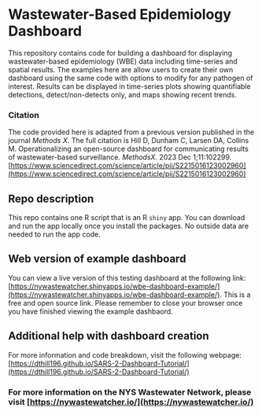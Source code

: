 # Wastewater-Based Epidemiology Dashboard
This repository contains code for building a dashboard for displaying wastewater-based epidemiology (WBE) data including time-series and spatial results. The examples here are allow users to create their own dashboard using the same code with options to modify for any pathogen of interest. Results can be displayed in time-series plots showing quantifiable detections, detect/non-detects only, and maps showing recent trends.

### Citation
The code provided here is adapted from a previous version published in the journal *Methods X*. The full citation is Hill D, Dunham C, Larsen DA, Collins M. Operationalizing an open-source dashboard for communicating results of wastewater-based surveillance. *MethodsX*. 2023 Dec 1;11:102299. [https://www.sciencedirect.com/science/article/pii/S2215016123002960](https://www.sciencedirect.com/science/article/pii/S2215016123002960)

## Repo description
This repo contains one R script that is an R `shiny` app. You  can download and run the app locally once you install the packages. No outside data are needed to run the app code.

## Web version of example dashboard
You can view a live version of this testing dashboard at the following link: [https://nywastewatcher.shinyapps.io/wbe-dashboard-example/](https://nywastewatcher.shinyapps.io/wbe-dashboard-example/). This is a free and open source link. Please remember to close your browser once you have finished viewing the example dashbaord.

## Additional help with dashboard creation
For more information and code breakdown, visit the following webpage: [https://dthill196.github.io/SARS-2-Dashboard-Tutorial/](https://dthill196.github.io/SARS-2-Dashboard-Tutorial/)

### For more information on the NYS Wastewater Network, please visit [https://nywastewatcher.io/](https://nywastewatcher.io/)
